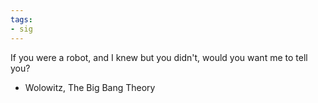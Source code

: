 ```yaml
---
tags:
- sig
---
```




If you were a robot, and I knew but you didn't, would you want me to tell you?

- Wolowitz, The Big Bang Theory